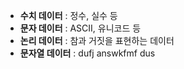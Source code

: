 - **수치 데이터** : 정수, 실수 등
- **문자 데이터** : ASCII, 유니코드 등
- **논리 데이터** : 참과 거짓을 표현하는 데이터
- **문자열 데이터** : dufj answkfmf dus